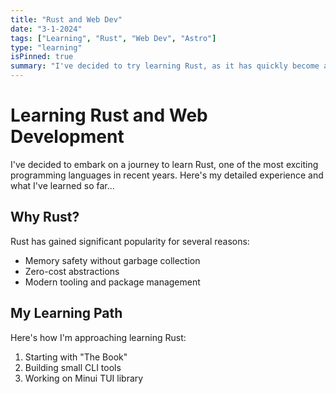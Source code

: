 ```yaml
---
title: "Rust and Web Dev"
date: "3-1-2024"
tags: ["Learning", "Rust", "Web Dev", "Astro"]
type: "learning"
isPinned: true
summary: "I've decided to try learning Rust, as it has quickly become an incredibly popular language and is being adopted by more and more businesses. It also just seems like a very versatile language, with syntax and tools that really appeal to me. I'm also trying to learn basic web development, using tools like Astro to build the site you're currently on!"
---
```


# Learning Rust and Web Development

I've decided to embark on a journey to learn Rust, one of the most exciting programming languages in recent years. Here's my detailed experience and what I've learned so far...

## Why Rust?

Rust has gained significant popularity for several reasons:
- Memory safety without garbage collection
- Zero-cost abstractions
- Modern tooling and package management

## My Learning Path

Here's how I'm approaching learning Rust:
1. Starting with "The Book"
2. Building small CLI tools
3. Working on Minui TUI library
